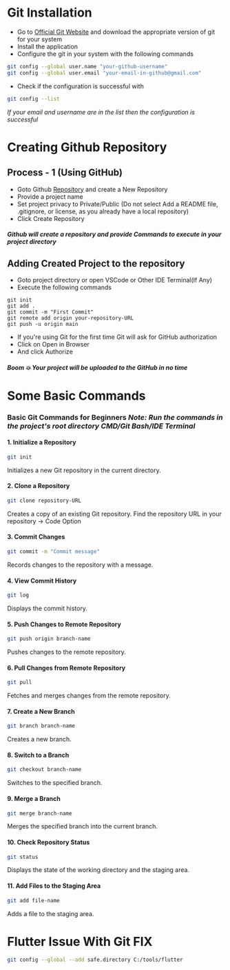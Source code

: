 # Git Installation
- Go to [Official Git Website](https://git-scm.com/) and download the appropriate version of git for your system
- Install the application
- Configure the git in your system with the following commands
```bash
git config --global user.name "your-github-username"
git config --global user.email "your-email-in-github@gmail.com"
```
- Check if the configuration is successful with
```bash
git config --list
```
*If your email and username are in the list then the configuration is successful*


# Creating Github Repository
## Process - 1 (Using GitHub)
- Goto Github [Repository](https://github.com/new) and create a New Repository
- Provide a project name
- Set project privacy to Private/Public (Do not select Add a README file, .gitignore, or license, as you already have a local repository)
- Click Create Repository
#### _Github will create a repository and provide Commands to execute in your project directory_


## Adding Created Project to the repository
- Goto project directory or open VSCode or Other IDE Terminal(If Any)
- Execute the following commands
```
git init
git add .
git commit -m "First Commit"
git remote add origin your-repository-URL
git push -u origin main
```
- If you're using Git for the first time Git will ask for GitHub authorization
- Click on Open in Browser
- And click Authorize
#### _Boom 💥 Your project will be uploaded to the GitHub in no time_


# Some Basic Commands 
### Basic Git Commands for Beginners _Note: Run the commands in the project's root directory CMD/Git Bash/IDE Terminal_

#### 1. Initialize a Repository
```bash
git init
```
Initializes a new Git repository in the current directory.

#### 2. Clone a Repository
```bash
git clone repository-URL
```
Creates a copy of an existing Git repository. Find the repository URL in your repository -> Code Option

#### 3. Commit Changes
```bash
git commit -m "Commit message"
```
Records changes to the repository with a message.

#### 4. View Commit History
```bash
git log
```
Displays the commit history.

#### 5. Push Changes to Remote Repository
```bash
git push origin branch-name
```
Pushes changes to the remote repository.

#### 6. Pull Changes from Remote Repository
```bash
git pull
```
Fetches and merges changes from the remote repository.
#### 7. Create a New Branch
```bash
git branch branch-name
```
Creates a new branch.

#### 8. Switch to a Branch
```bash
git checkout branch-name
```
Switches to the specified branch.

#### 9. Merge a Branch
```bash
git merge branch-name
```
Merges the specified branch into the current branch.

#### 10. Check Repository Status
```bash
git status
```
Displays the state of the working directory and the staging area.

#### 11. Add Files to the Staging Area
```bash
git add file-name
```
Adds a file to the staging area.


# Flutter Issue With Git FIX

```bash
git config --global --add safe.directory C:/tools/flutter
```
